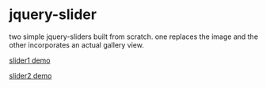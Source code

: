 # jquery-slider

two simple jquery-sliders built from scratch. one replaces the image and the other incorporates an actual gallery view.

[slider1 demo](https://jsfiddle.net/u0uzwob8/19/)

[slider2 demo](https://jsfiddle.net/kezefyyp/8/)



